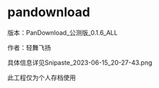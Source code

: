 # pandownload
版本：PanDownload_公测版_0.1.6_ALL

作者：轻舞飞扬

具体信息详见Snipaste_2023-06-15_20-27-43.png

此工程仅为个人存档使用
